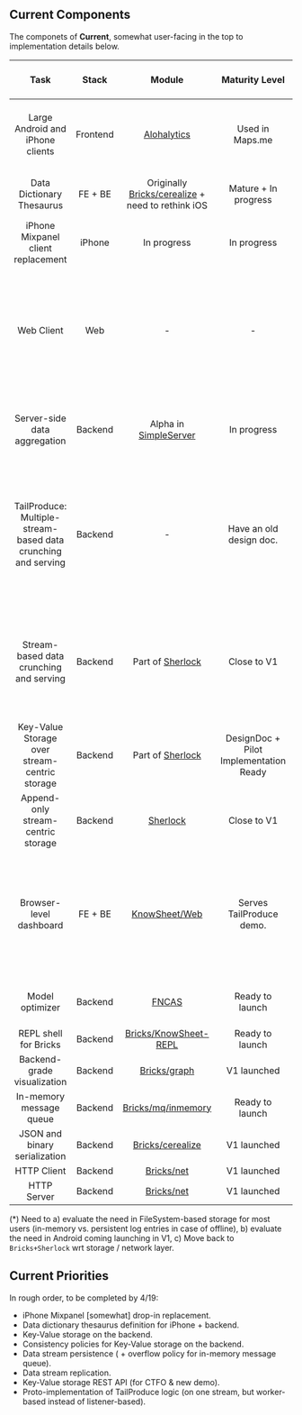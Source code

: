 ## Current Components

The componets of **Current**, somewhat user-facing in the top to implementation details below.

Task | Stack | Module | Maturity Level | Remaining Milestones / Comments
:--: | :---: | :----: | :------------: | :-----------------------------:
Large Android and iPhone clients | Frontend | [Alohalytics](https://github.com/KnowSheet/Alohalytics) | Used in Maps.me | Diverged between Maps.me and KnowSheet. Need to converge. (*)
Data Dictionary Thesaurus | FE + BE | Originally [Bricks/cerealize](https://github.com/KnowSheet/Bricks#cerealize) + need to rethink iOS | Mature + In progress | Dima has the design, Dima to code over the weekend.
iPhone Mixpanel client replacement | iPhone | In progress | In progress | Dima + Sirewire = `<3`.
Web Client | Web | - | - | Uncertain whether it's required for V1 given how well we support POST-ing data into Bricks / Sherlock. Have business need very soon though.
Server-side data aggregation | Backend | Alpha in [SimpleServer](https://github.com/KnowSheet/SimpleServer) | In progress | Dima + Sirewire = `<3`. Befriend with iOS-friendly data dictionary definition.
TailProduce: Multiple-stream-based data crunching and serving | Backend | - | Have an old design doc. | Design polished several times. Dima has good vision. Implementation will start once we close the loop and onboard several customers.
Stream-based data crunching and serving | Backend | Part of [Sherlock](https://github.com/KnowSheet/Sherlock) | Close to V1 | Ready to launch workers on per-stream basis, waiting for `TailProduce` for multi-stream joins to become as easy to implement.
Key-Value Storage over stream-centric storage | Backend | Part of [Sherlock](https://github.com/KnowSheet/Sherlock) | DesignDoc + Pilot Implementation Ready | Support polymorphic types. Add consistency policies. Add CRUD+REST.
Append-only stream-centric storage | Backend | [Sherlock](https://github.com/KnowSheet/Sherlock) | Close to V1 | Persistence layer still on my plate -- [@dkorolev](github.com/dkorolev)
Browser-level dashboard | FE + BE | [KnowSheet/Web](https://github.com/KnowSheet/Web) | Serves TailProduce demo. | Need to rename into `Dashboard`. Uncertain whether it is launchable w/o WebSockets due to large memory footprint in Firefox.
Model optimizer | Backend | [FNCAS](https://github.com/KnowSheet/fncas) | Ready to launch | Compile gradients, not only input functions.
REPL shell for Bricks | Backend | [Bricks/KnowSheet-REPL](https://github.com/KnowSheet/KnowSheet-REPL) | Ready to launch
Backend-grade visualization | Backend | [Bricks/graph](https://github.com/KnowSheet/Bricks#visualization-library) | V1 launched
In-memory message queue | Backend | [Bricks/mq/inmemory](https://github.com/KnowSheet/Bricks/tree/master/mq/inmemory) | Ready to launch | Policy to drop vs. wait on overflow.
JSON and binary serialization | Backend | [Bricks/cerealize](https://github.com/KnowSheet/Bricks#cerealize) | V1 launched
HTTP Client | Backend | [Bricks/net](https://github.com/KnowSheet/Bricks#http-client) | V1 launched
HTTP Server | Backend | [Bricks/net](https://github.com/KnowSheet/Bricks#http-server) | V1 launched

(*) Need to a) evaluate the need in FileSystem-based storage for most users (in-memory vs. persistent log entries in case of offline), b) evaluate the need in Android coming launching in V1, c) Move back to `Bricks+Sherlock` wrt storage / network layer.

## Current Priorities

In rough order, to be completed by 4/19:

* iPhone Mixpanel [somewhat] drop-in replacement.
* Data dictionary thesaurus definition for iPhone + backend.
* Key-Value storage on the backend.
* Consistency policies for Key-Value storage on the backend.
* Data stream persistence ( + overflow policy for in-memory message queue).
* Data stream replication.
* Key-Value storage REST API (for CTFO & new demo).
* Proto-implementation of TailProduce logic (on one stream, but worker-based instead of listener-based).
